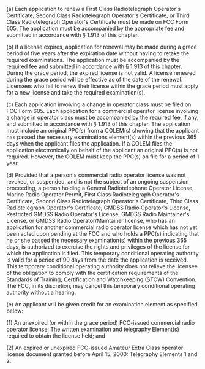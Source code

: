(a) Each application to renew a First Class Radiotelegraph Operator's Certificate, Second Class Radiotelegraph Operator's Certificate, or Third Class Radiotelegraph Operator's Certificate must be made on FCC Form 605. The application must be accompanied by the appropriate fee and submitted in accordance with § 1.913 of this chapter.

(b) If a license expires, application for renewal may be made during a grace period of five years after the expiration date without having to retake the required examinations. The application must be accompanied by the required fee and submitted in accordance with § 1.913 of this chapter. During the grace period, the expired license is not valid. A license renewed during the grace period will be effective as of the date of the renewal. Licensees who fail to renew their license within the grace period must apply for a new license and take the required examination(s).

(c) Each application involving a change in operator class must be filed on FCC Form 605. Each application for a commercial operator license involving a change in operator class must be accompanied by the required fee, if any, and submitted in accordance with § 1.913 of this chapter. The application must include an original PPC(s) from a COLEM(s) showing that the applicant has passed the necessary examinations element(s) within the previous 365 days when the applicant files the application. If a COLEM files the application electronically on behalf of the applicant an original PPC(s) is not required. However, the COLEM must keep the PPC(s) on file for a period of 1 year.

(d) Provided that a person's commercial radio operator license was not revoked, or suspended, and is not the subject of an ongoing suspension proceeding, a person holding a General Radiotelephone Operator License, Marine Radio Operator Permit, First Class Radiotelegraph Operator's Certificate, Second Class Radiotelegraph Operator's Certificate, Third Class Radiotelegraph Operator's Certificate, GMDSS Radio Operator's License, Restricted GMDSS Radio Operator's License, GMDSS Radio Maintainer's License, or GMDSS Radio Operator/Maintainer license, who has an application for another commercial radio operator license which has not yet been acted upon pending at the FCC and who holds a PPC(s) indicating that he or she passed the necessary examination(s) within the previous 365 days, is authorized to exercise the rights and privileges of the license for which the application is filed. This temporary conditional operating authority is valid for a period of 90 days from the date the application is received. This temporary conditional operating authority does not relieve the licensee of the obligation to comply with the certification requirements of the Standards of Training, Certification and Watchkeeping (STCW) Convention. The FCC, in its discretion, may cancel this temporary conditional operating authority without a hearing.

(e) An applicant will be given credit for an examination element as specified below:

(1) An unexpired (or within the grace period) FCC-issued commercial radio operator license: The written examination and telegraphy Element(s) required to obtain the license held; and

(2) An expired or unexpired FCC-issued Amateur Extra Class operator license document granted before April 15, 2000: Telegraphy Elements 1 and 2.

